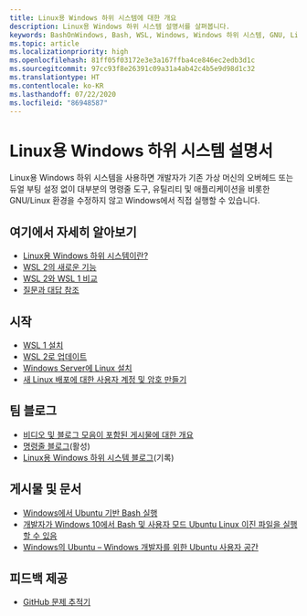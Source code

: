 ```yaml
---
title: Linux용 Windows 하위 시스템에 대한 개요
description: Linux용 Windows 하위 시스템 설명서를 살펴봅니다.
keywords: BashOnWindows, Bash, WSL, Windows, Windows 하위 시스템, GNU, Linux
ms.topic: article
ms.localizationpriority: high
ms.openlocfilehash: 81ff05f03172e3e3a167ffba4ce846ec2edb3d1c
ms.sourcegitcommit: 97cc93f8e26391c09a31a4ab42c4b5e9d98d1c32
ms.translationtype: HT
ms.contentlocale: ko-KR
ms.lasthandoff: 07/22/2020
ms.locfileid: "86948587"
---
```

# <a name="windows-subsystem-for-linux-documentation"></a>Linux용 Windows 하위 시스템 설명서

Linux용 Windows 하위 시스템을 사용하면 개발자가 기존 가상 머신의 오버헤드 또는 듀얼 부팅 설정 없이 대부분의 명령줄 도구, 유틸리티 및 애플리케이션을 비롯한 GNU/Linux 환경을 수정하지 않고 Windows에서 직접 실행할 수 있습니다.

## <a name="learn-more-here"></a>여기에서 자세히 알아보기

* [Linux용 Windows 하위 시스템이란?](about.md)
* [WSL 2의 새로운 기능](wsl2-index.md)
* [WSL 2와 WSL 1 비교](compare-versions.md)
* [질문과 대답 참조](faq.md)

## <a name="get-started"></a>시작

* [WSL 1 설치](install-win10.md)
* [WSL 2로 업데이트](install-win10.md#update-to-wsl-2)
* [Windows Server에 Linux 설치](install-on-server.md)
* [새 Linux 배포에 대한 사용자 계정 및 암호 만들기](user-support.md)

## <a name="team-blogs"></a>팀 블로그

* [비디오 및 블로그 모음이 포함된 게시물에 대한 개요](https://blogs.msdn.microsoft.com/commandline/learn-about-windows-console-and-windows-subsystem-for-linux-wsl/)
* [명령줄 블로그](https://blogs.msdn.microsoft.com/commandline/)(활성)
* [Linux용 Windows 하위 시스템 블로그](https://blogs.msdn.microsoft.com/wsl/)(기록)

## <a name="posts-and-articles"></a>게시물 및 문서

* [Windows에서 Ubuntu 기반 Bash 실행](https://blogs.windows.com/buildingapps/2016/03/30/run-bash-on-ubuntu-on-windows/)
* [개발자가 Windows 10에서 Bash 및 사용자 모드 Ubuntu Linux 이진 파일을 실행할 수 있음](https://www.hanselman.com/blog/DevelopersCanRunBashShellAndUsermodeUbuntuLinuxBinariesOnWindows10.aspx)
* [Windows의 Ubuntu – Windows 개발자를 위한 Ubuntu 사용자 공간](https://insights.ubuntu.com/2016/03/30/ubuntu-on-windows-the-ubuntu-userspace-for-windows-developers/)

## <a name="provide-feedback"></a>피드백 제공

* [GitHub 문제 추적기](https://github.com/Microsoft/BashOnWindows/issues)
